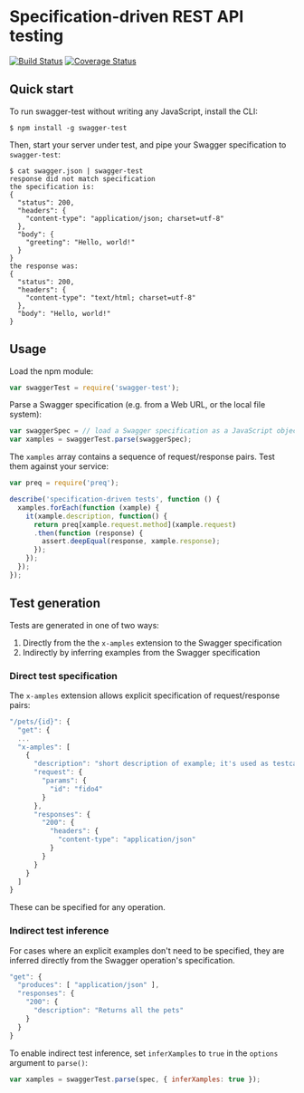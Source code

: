 # Specification-driven REST API testing

[![Build Status](https://travis-ci.org/earldouglas/swagger-test.svg?branch=master)](https://travis-ci.org/earldouglas/swagger-test) [![Coverage Status](https://coveralls.io/repos/github/earldouglas/swagger-test/badge.svg?branch=master)](https://coveralls.io/github/earldouglas/swagger-test?branch=master)

## Quick start

To run swagger-test without writing any JavaScript, install the CLI:

```
$ npm install -g swagger-test
```

Then, start your server under test, and pipe your Swagger specification
to `swagger-test`:

```
$ cat swagger.json | swagger-test
response did not match specification
the specification is:
{
  "status": 200,
  "headers": {
    "content-type": "application/json; charset=utf-8"
  },
  "body": {
    "greeting": "Hello, world!"
  }
}
the response was:
{
  "status": 200,
  "headers": {
    "content-type": "text/html; charset=utf-8"
  },
  "body": "Hello, world!"
}
```

## Usage

Load the npm module:

```javascript
var swaggerTest = require('swagger-test');
```

Parse a Swagger specification (e.g. from a Web URL, or the local file
system):

```javascript
var swaggerSpec = // load a Swagger specification as a JavaScript object
var xamples = swaggerTest.parse(swaggerSpec);
```

The `xamples` array contains a sequence of request/response pairs.  Test
them against your service:

```javascript
var preq = require('preq');

describe('specification-driven tests', function () {
  xamples.forEach(function (xample) {
    it(xample.description, function() {
      return preq[xample.request.method](xample.request)
      .then(function (response) {
        assert.deepEqual(response, xample.response);
      });
    });
  });
});
```

## Test generation

Tests are generated in one of two ways:

1. Directly from the the `x-amples` extension to the Swagger
   specification
1. Indirectly by inferring examples from the Swagger specification

### Direct test specification

The `x-amples` extension allows explicit specification of
request/response pairs:

```javascript
"/pets/{id}": {
  "get": {
  ...
  "x-amples": [
    {
      "description": "short description of example; it's used as testcase description"
      "request": {
        "params": {
          "id": "fido4"
        }
      },
      "responses": {
        "200": {
          "headers": {
            "content-type": "application/json"
          }
        }
      }
    }
  ]
}
```

These can be specified for any operation.

### Indirect test inference

For cases where an explicit examples don't need to be specified, they
are inferred directly from the Swagger operation's specification.

```javascript
"get": {
  "produces": [ "application/json" ],
  "responses": {
    "200": {
      "description": "Returns all the pets"
    }
  }
}
```

To enable indirect test inference, set `inferXamples` to `true` in the
`options` argument to `parse()`:

```javascript
var xamples = swaggerTest.parse(spec, { inferXamples: true });
```
